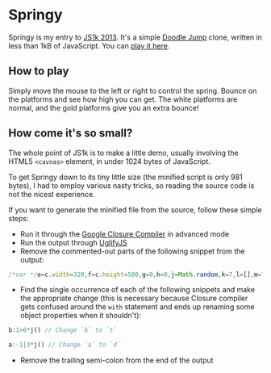 # Springy

Springy is my entry to [JS1k 2013](http://js1k.com/2013-spring/). It's a simple [Doodle Jump](http://en.wikipedia.org/wiki/Doodle_Jump) clone, written in less than 1kB of JavaScript. You can [play it here](http://js1k.com/2013-spring/demo/1325).

## How to play

Simply move the mouse to the left or right to control the spring. Bounce on the platforms and see how high you can get. The white platforms are normal, and the gold platforms give you an extra bounce!

## How come it's so small?

The whole point of JS1k is to make a little demo, usually involving the HTML5 `<cavnas>` element, in under 1024 bytes of JavaScript.

To get Springy down to its tiny little size (the minified script is only 981 bytes), I had to employ various nasty tricks, so reading the source code is not the nicest experience.

If you want to generate the minified file from the source, follow these simple steps:

 - Run it through the [Google Closure Compiler](http://closure-compiler.appspot.com) in advanced mode
 - Run the output through [UglifyJS](http://marijnhaverbeke.nl/uglifyjs)
 - Remove the commented-out parts of the following snippet from the output:

```javascript
/*var */e=c.width=320,f=c.height=500,g=0,h=0,j=Math.random,k=7,l=[],m=70,n=20,p="fillStyle"/*,q,r,s,t,u,v,w,x,z,i,A*/;
```

 - Find the single occurrence of each of the following snippets and make the appropriate change (this is necessary because Closure compiler gets confused around the `with` statement and ends up renaming some object properties when it shouldn't):

```javascript
b:1>6*j() // Change `b` to `t`

a:-1|3*j() // Change `a` to `d`
```

 - Remove the trailing semi-colon from the end of the output
